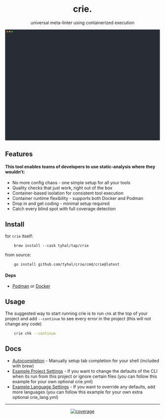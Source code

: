 <h1 align="center">
    crie.
</h1>
<p align="center">
    universal meta-linter using containerized execution
</p>
<p align="center">
    <img src="doc/demo.svg" width="580" alt="crie cli demo">
</p>

## Features

#### This tool enables teams of developers to use static-analysis where they wouldn't:

* No more config chaos - one simple setup for all your tools
* Quality checks that just work, right out of the box
* Container-based isolation for consistent tool execution
* Container runtime flexibility - supports both Docker and Podman
* Drop in and get coding - minimal setup required
* Catch every blind spot with full coverage detection

## Install

for `crie` itself:

```shell
    brew install --cask tyhal/tap/crie
```

from source:

```shell
    go install github.com/tyhal/crie/cmd/crie@latest
```

#### Deps

* [Podman](https://podman.io/docs/installation) or [Docker](https://docs.docker.com/get-started/get-docker/)

## Usage

The suggested way to start running crie is to run `chk` at the top of your project and add `--continue` to see every error in the project (this will not change any code)

```bash
    crie chk --continue
```

## Docs

* [Autocompletion](doc/completion.md) - Manually setup tab completion for your shell (included with brew)
* [Example Project Settings](doc/example_project.yaml) - If you want to change the defaults of the CLI when its run from this project or ignore certain files (you can follow this example for your own optional crie.yml)
* [Example Language Settings](doc/example_language_override.yml) - If you want to override any defaults, add more languages (you can follow this example for your own extra optional crie\_lang.yml)

***

<div align="center">
    <a href="https://codecov.io/gh/tyhal/crie"> 
        <img alt="coverage" src="https://codecov.io/gh/tyhal/crie/graph/badge.svg?token=SSAG0W1TZB"/> 
    </a>
</div>
